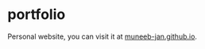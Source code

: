 # portfolio

Personal website, you can visit it at [muneeb-jan.github.io](https://muneeb-jan.github.io/devportal).  



